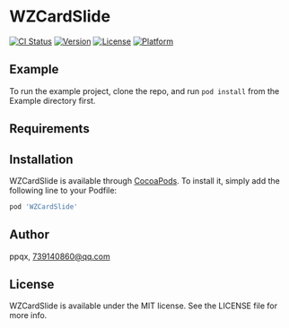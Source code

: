 # WZCardSlide

[![CI Status](https://img.shields.io/travis/ppqx/WZCardSlide.svg?style=flat)](https://travis-ci.org/ppqx/WZCardSlide)
[![Version](https://img.shields.io/cocoapods/v/WZCardSlide.svg?style=flat)](https://cocoapods.org/pods/WZCardSlide)
[![License](https://img.shields.io/cocoapods/l/WZCardSlide.svg?style=flat)](https://cocoapods.org/pods/WZCardSlide)
[![Platform](https://img.shields.io/cocoapods/p/WZCardSlide.svg?style=flat)](https://cocoapods.org/pods/WZCardSlide)

## Example

To run the example project, clone the repo, and run `pod install` from the Example directory first.

## Requirements

## Installation

WZCardSlide is available through [CocoaPods](https://cocoapods.org). To install
it, simply add the following line to your Podfile:

```ruby
pod 'WZCardSlide'
```

## Author

ppqx, 739140860@qq.com

## License

WZCardSlide is available under the MIT license. See the LICENSE file for more info.
